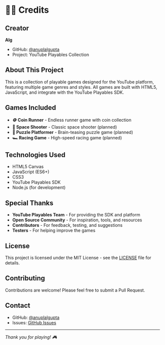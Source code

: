 # 👨‍💻 Credits

## Creator
**Alg**  
- GitHub: [@anuplalgupta](https://github.com/anuplalgupta)
- Project: YouTube Playables Collection

## About This Project
This is a collection of playable games designed for the YouTube platform, featuring multiple game genres and styles. All games are built with HTML5, JavaScript, and integrate with the YouTube Playables SDK.

## Games Included
- **🪙 Coin Runner** - Endless runner game with coin collection
- **🚀 Space Shooter** - Classic space shooter (planned)
- **🧩 Puzzle Platformer** - Brain-teasing puzzle game (planned)
- **🏎️ Racing Game** - High-speed racing game (planned)

## Technologies Used
- HTML5 Canvas
- JavaScript (ES6+)
- CSS3
- YouTube Playables SDK
- Node.js (for development)

## Special Thanks
- **YouTube Playables Team** - For providing the SDK and platform
- **Open Source Community** - For inspiration, tools, and resources
- **Contributors** - For feedback, testing, and suggestions
- **Testers** - For helping improve the games

## License
This project is licensed under the MIT License - see the [LICENSE](LICENSE) file for details.

## Contributing
Contributions are welcome! Please feel free to submit a Pull Request.

## Contact
- GitHub: [@anuplalgupta](https://github.com/anuplalgupta)
- Issues: [GitHub Issues](https://github.com/anuplalgupta/youtube-playables/issues)

---

*Thank you for playing! 🎮*
